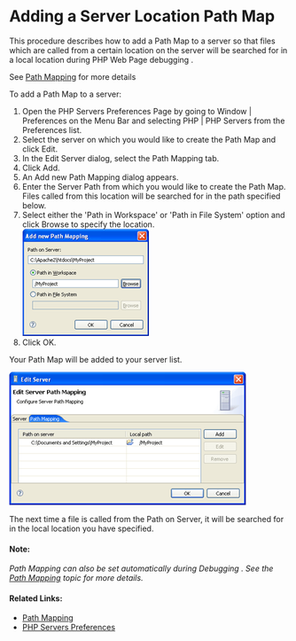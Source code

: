 # Adding a Server Location Path Map

This procedure describes how to add a Path Map to a server so that files which are called from a certain location on the server will be searched for in a local location during PHP Web Page debugging .

See [Path Mapping](../../../016-concepts/160-path_mapping.md) for more details

<!--ref-start-->

To add a Path Map to a server:

 1. Open the PHP Servers Preferences Page by going to Window | Preferences on the Menu Bar and selecting PHP | PHP Servers from the Preferences list.
 2. Select the server on which you would like to create the Path Map and click Edit.
 3. In the Edit Server dialog, select the Path Mapping tab.
 4. Click Add.
 5. An Add new Path Mapping dialog appears.
 6. Enter the Server Path from which you would like to create the Path Map. Files called from this location will be searched for in the path specified below.
 7. Select either the 'Path in Workspace' or 'Path in File System' option and click Browse to specify the location. <br />![path_mapping_edit_pdt.png](images/path_mapping_edit_pdt.png "path_mapping_edit_pdt.png")
 8. Click OK.

Your Path Map will be added to your server list.

![path_mapping_dialog_pdt.png](images/path_mapping_dialog_pdt.png "path_mapping_dialog_pdt.png")

The next time a file is called from the Path on Server, it will be searched for in the local location you have specified.

<!--ref-end-->

#### Note:

_Path Mapping can also be set automatically during Debugging . See the [Path Mapping](../../../016-concepts/160-path_mapping.md) topic for more details._

<!--links-start-->

#### Related Links:

 * [Path Mapping](../../../016-concepts/160-path_mapping.md)
 * [PHP Servers Preferences](../../../032-reference/032-preferences/080-php_servers.md)

<!--links-end-->

